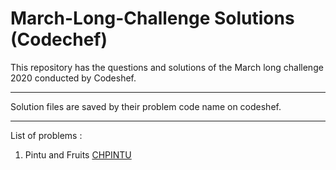 # March-Long-Challenge Solutions (Codechef)
This repository has the questions and solutions of the March long challenge 2020 conducted by Codeshef.
***
Solution files are saved by their problem code name on codeshef.
***
List of problems :
1. Pintu and Fruits [CHPINTU]( https://www.codechef.com/problems/CHPINTU )
